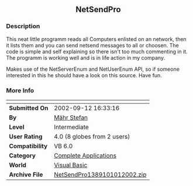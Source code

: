﻿<div align="center">

## NetSendPro


</div>

### Description

This neat little programm reads all Computers enlisted on an network, then it lists them and you can send netsend messages to all or choosen. The code is simple and self explaining so there isn't too much commenting in it. The programm is working well and is in life action in my company.

Makes use of the NetServerEnum and NetUserEnum API, so if someone interested in this he should have a look on this source. Have fun.
 
### More Info
 


<span>             |<span>
---                |---
**Submitted On**   |2002-09-12 16:33:16
**By**             |[Mähr Stefan](https://github.com/Planet-Source-Code/PSCIndex/blob/master/ByAuthor/m-hr-stefan.md)
**Level**          |Intermediate
**User Rating**    |4.0 (8 globes from 2 users)
**Compatibility**  |VB 6\.0
**Category**       |[Complete Applications](https://github.com/Planet-Source-Code/PSCIndex/blob/master/ByCategory/complete-applications__1-27.md)
**World**          |[Visual Basic](https://github.com/Planet-Source-Code/PSCIndex/blob/master/ByWorld/visual-basic.md)
**Archive File**   |[NetSendPro1389101012002\.zip](https://github.com/Planet-Source-Code/m-hr-stefan-netsendpro__1-39408/archive/master.zip)








